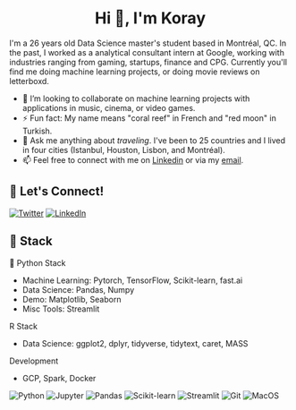 <h1 align="center">Hi 👋, I'm Koray</h1>

I'm a 26 years old Data Science master's student based in Montréal, QC. In the past, I worked as a analytical consultant intern at Google, working with industries ranging from gaming, startups, finance and CPG. Currently you'll find me doing machine learning projects, or doing movie reviews on letterboxd. 

- 👯 I’m looking to collaborate on machine learning projects with applications in music, cinema, or video games. 
- ⚡ Fun fact: My name means "coral reef" in French and "red moon" in Turkish.
- 💬 Ask me anything about _traveling_. I've been to 25 countries and I lived in four cities (Istanbul, Houston, Lisbon, and Montréal). 
- 📫 Feel free to connect with me on [Linkedin](https://www.linkedin.com/in/koray-yenal/) or via my [email](mailto:koray.yenal@hec.ca).

## 🔗 Let's Connect!
<a href="https://twitter.com/koray_yenal" target="_blank"><img alt="Twitter" src="https://img.shields.io/badge/twitter-%231DA1F2.svg?&style=for-the-badge&logo=twitter&logoColor=white" /></a>
<a href="https://www.linkedin.com/in/koray-yenal/" target="_blank"><img alt="LinkedIn" src="https://img.shields.io/badge/linkedin-%230077B5.svg?&style=for-the-badge&logo=linkedin&logoColor=white" /></a>

## 🔨 Stack 

🐍 Python Stack
- Machine Learning: Pytorch, TensorFlow, Scikit-learn, fast.ai
- Data Science: Pandas, Numpy
- Demo: Matplotlib, Seaborn
- Misc Tools: Streamlit

R Stack
- Data Science: ggplot2, dplyr, tidyverse, tidytext, caret, MASS

Development
- GCP, Spark, Docker

![Python](https://img.shields.io/badge/-Python-FFFFFF?logo=python)
![Jupyter](https://img.shields.io/badge/-Jupyter-FFFFFF?logo=jupyter&logoColor=F37626)
![Pandas](https://img.shields.io/badge/-Pandas-FFFFFF?logo=pandas&logoColor=grey)
![Scikit-learn](https://img.shields.io/badge/-Scikit--learn-FFFFFF?logo=scikit-learn&logoColor=F7931E)
![Streamlit](https://img.shields.io/badge/-Streamlit-FFFFFF?logo=streamlit&logoColor=#F74B4C)
![Git](https://img.shields.io/badge/-Git-FFFFFF?logo=git&logoColor=#F05032)
![MacOS](https://img.shields.io/badge/-MacOS-FFFFFF?logo=apple&logoColor=grey)
